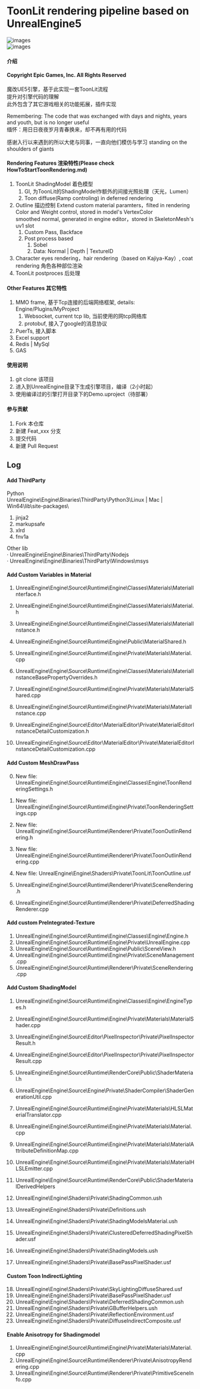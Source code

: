 # ToonLit rendering pipeline based on UnrealEngine5

![images](https://github.com/realAYAYA/UnrealEngine-ToonLit/blob/5.4/Features/Advertising.png)  
![images](https://github.com/realAYAYA/UnrealEngine-ToonLit/blob/5.4/Features/ToonLitShow.png)  

#### 介绍
#### Copyright Epic Games, Inc. All Rights Reserved

魔改UE5引擎，基于此实现一套ToonLit流程  
提升对引擎代码的理解  
此外包含了其它游戏相关的功能拓展，插件实现  

Remembering: The code that was exchanged with days and nights, years and youth, but is no longer useful  
缅怀：用日日夜夜岁月青春换来，却不再有用的代码  

感谢入行以来遇到的所以大佬与同事，一直向他们模仿与学习 standing on the shoulders of giants  

#### Rendering Features 渲染特性(Please check HowToStartToonRendering.md)
    
1.  ToonLit ShadingModel 着色模型
    1.  GI, 为ToonLit的ShadingModel作额外的间接光照处理（天光，Lumen）
    2.  Toon diffuse(Ramp controling) in deferred rendering
2.  Outline 描边控制
    Extend custom material paramters，filted in rendering  
    Color and Weight control, stored in model's VertexColor  
    smoothed normal, generated in engine editor，stored in SkeletonMesh's uv1 slot  
    1.  Custom Pass, Backface
    2.  Post process based
        1.  Sobel
        2.  Data: Normal | Depth | TextureID
3.  Character eyes rendering，hair rendering（based on Kajiya-Kay）, coat rendering 角色各种部位渲染
4.  ToonLit postproces 后处理

#### Other Features 其它特性
1.  MMO frame, 基于Tcp连接的后端网络框架, details: Engine/Plugins/MyProject
    1. Websocket, current tcp lib, 当前使用的网tcp网络库
    2. protobuf, 接入了google的消息协议
2.  PuerTs, 接入脚本
3.  Excel support
4.  Redis | MySql
5.  GAS


#### 使用说明

1.  git clone 该项目
2.  进入到UnrealEngine目录下生成引擎项目，编译（2小时起）
3.  使用编译过的引擎打开目录下的Demo.uproject（待部署）

#### 参与贡献

1.  Fork 本仓库
2.  新建 Feat_xxx 分支
3.  提交代码
4.  新建 Pull Request


## Log

#### Add ThirdParty
Python  
UnrealEngine\Engine\Binaries\ThirdParty\Python3\Linux | Mac | Win64\lib\site-packages\  
1. jinja2
2. markupsafe
3. xlrd
4. fnv1a

Other lib  
· UnrealEngine\Engine\Binaries\ThirdParty\Nodejs  
· UnrealEngine\Engine\Binaries\ThirdParty\Windows\msys  


#### Add Custom Variables in Material  
1. UnrealEngine\Engine\Source\Runtime\Engine\Classes\Materials\MaterialInterface.h  
2. UnrealEngine\Engine\Source\Runtime\Engine\Classes\Materials\Material.h  
3. UnrealEngine\Engine\Source\Runtime\Engine\Classes\Materials\MaterialInstance.h  
4. UnrealEngine\Engine\Source\Runtime\Engine\Public\MaterialShared.h  
5. UnrealEngine\Engine\Source\Runtime\Engine\Private\Materials\Material.cpp  

6. UnrealEngine\Engine\Source\Runtime\Engine\Classes\Materials\MaterialInstanceBasePropertyOverrides.h  
7. UnrealEngine\Engine\Source\Runtime\Engine\Private\Materials\MaterialShared.cpp  
8. UnrealEngine\Engine\Source\Runtime\Engine\Private\Materials\MaterialInstance.cpp  
9. UnrealEngine\Engine\Source\Editor\MaterialEditor\Private\MaterialEditorInstanceDetailCustomization.h  
10. UnrealEngine\Engine\Source\Editor\MaterialEditor\Private\MaterialEditorInstanceDetailCustomization.cpp  

#### Add Custom MeshDrawPass  
0. New file: UnrealEngine\Engine\Source\Runtime\Engine\Classes\Engine\ToonRenderingSettings.h  
0. New file: UnrealEngine\Engine\Source\Runtime\Engine\Private\ToonRenderingSettings.cpp  

1. New file: UnrealEngine\Engine\Source\Runtime\Renderer\Private\ToonOutlinRendering.h  
2. New file: UnrealEngine\Engine\Source\Runtime\Renderer\Private\ToonOutlinRendering.cpp  
3. New file: UnrealEngine\Engine\Shaders\Private\ToonLit\ToonOutline.usf  
4. UnrealEngine\Engine\Source\Runtime\Renderer\Private\SceneRendering.h  
5. UnrealEngine\Engine\Source\Runtime\Renderer\Private\DeferredShadingRenderer.cpp  

#### Add custom PreIntegrated-Texture  
1. UnrealEngine\Engine\Source\Runtime\Engine\Classes\Engine\Engine.h  
2. UnrealEngine\Engine\Source\Runtime\Engine\Private\UnrealEngine.cpp  
3. UnrealEngine\Engine\Source\Runtime\Engine\Public\SceneView.h  
4. UnrealEngine\Engine\Source\Runtime\Engine\Private\SceneManagement.cpp  
5. UnrealEngine\Engine\Source\Runtime\Renderer\Private\SceneRendering.cpp  

#### Add Custom ShadingModel  
1. UnrealEngine\Engine\Source\Runtime\Engine\Classes\Engine\EngineTypes.h  
2. UnrealEngine\Engine\Source\Runtime\Engine\Private\Materials\MaterialShader.cpp  
3. UnrealEngine\Engine\Source\Editor\PixelInspector\Private\PixelInspectorResult.h  
4. UnrealEngine\Engine\Source\Editor\PixelInspector\Private\PixelInspectorResult.cpp  
5. UnrealEngine\Engine\Source\Runtime\RenderCore\Public\ShaderMaterial.h  
6. UnrealEngine\Engine\Source\Engine\Private\ShaderCompiler\ShaderGenerationUtil.cpp  
7. UnrealEngine\Engine\Source\Runtime\Engine\Private\Materials\HLSLMaterialTranslator.cpp  
8. UnrealEngine\Engine\Source\Runtime\Engine\Private\Materials\Material.cpp  
9. UnrealEngine\Engine\Source\Runtime\Engine\Private\Materials\MaterialAttributeDefinitionMap.cpp  
10. UnrealEngine\Engine\Source\Runtime\Engine\Private\Materials\MaterialHLSLEmitter.cpp  
11. UnrealEngine\Engine\Source\Runtime\RenderCore\Public\ShaderMaterialDerivedHelpers  

12. UnrealEngine\Engine\Shaders\Private\ShadingCommon.ush  
13. UnrealEngine\Engine\Shaders\Private\Definitions.ush  
14. UnrealEngine\Engine\Shaders\Private\ShadingModelsMaterial.ush  
15. UnrealEngine\Engine\Shaders\Private\ClusteredDeferredShadingPixelShader.usf  
16. UnrealEngine\Engine\Shaders\Private\ShadingModels.ush  
17. UnrealEngine\Engine\Shaders\Private\BasePassPixelShader.usf  

#### Custom Toon IndirectLighting  
18. UnrealEngine\Engine\Shaders\Private\SkyLightingDiffuseShared.usf  
19. UnrealEngine\Engine\Shaders\Private\BasePassPixelShader.usf  
20. UnrealEngine\Engine\Shaders\Private\DeferredShadingCommon.ush  
21. UnrealEngine\Engine\Shaders\Private\GBufferHelpers.ush  
22. UnrealEngine\Engine\Shaders\Private\ReflectionEnvironment.usf  
23. UnrealEngine\Engine\Shaders\Private\DiffuseIndirectComposite.usf  

#### Enable Anisotropy for Shadingmodel  
1. UnrealEngine\Engine\Source\Runtime\Engine\Private\Materials\Material.cpp  
2. UnrealEngine\Engine\Source\Runtime\Renderer\Private\AnisotropyRendering.cpp  
3. UnrealEngine\Engine\Source\Runtime\Renderer\Private\PrimitiveSceneInfo.cpp  

